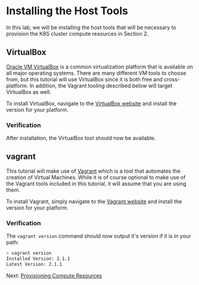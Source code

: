 # Installing the Host Tools

In this lab, we will be installing the host tools that will be necessary to provision the K8S cluster compute resources in Section 2.

## VirtualBox

[Oracle VM VirtualBox](https://www.virtualbox.org/) is a common virtualization platform that is available on all major operating systems. There are many different VM tools to choose from, but this tutorial will use VirtualBox since it is both free and cross-platform. In addition, the Vagrant tooling described below will target VirtualBox as well.

To install VirtualBox, navigate to the [VirtualBox website](https://www.virtualbox.org/) and install the version for your platform.

### Verification

After installation, the VirtualBox tool should now be available.

## vagrant

This tutorial will make use of [Vagrant](https://www.vagrantup.com/) which is a tool that automates the creation of Virtual Machines. While it is of course optional to make use of the Vagrant tools included in this tutorial, it will assume that you are using them.

To install Vagrant, simply navigate to the [Vagrant website](https://www.vagrantup.com/) and install the version for your platform.

### Verification

The `vagrant version` command should now output it's version if it is in your path:

```bash
> vagrant version
Installed Version: 2.1.1
Latest Version: 2.1.1
```

Next: [Provisioning Compute Resources](02-provisioning-compute-resources.md)